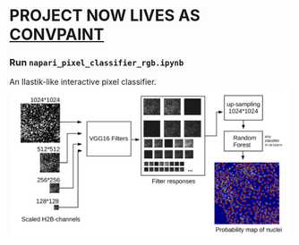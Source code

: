 # PROJECT NOW LIVES AS [CONVPAINT](https://github.com/guiwitz/napari-convpaint)
### Run `napari_pixel_classifier_rgb.ipynb`
An Ilastik-like interactive pixel classifier.
![An interactive pixel classifier that uses kernels extracted from a CNN (VGG16 trained on imagenet) instead of traditional filter banks as feature extractors](filter_set.png)
